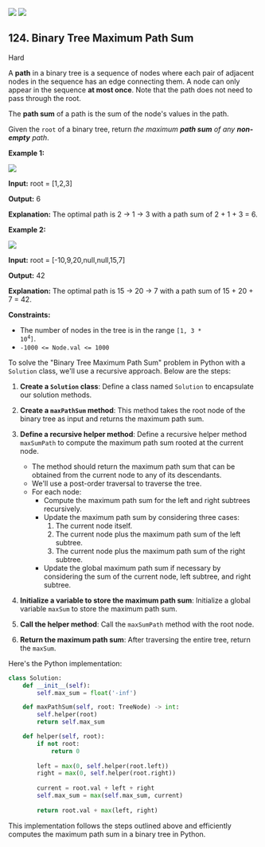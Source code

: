 [![](https://img.shields.io/github/stars/javadev/LeetCode-in-All?label=Stars&style=flat-square)](https://github.com/javadev/LeetCode-in-All)
[![](https://img.shields.io/github/forks/javadev/LeetCode-in-All?label=Fork%20me%20on%20GitHub%20&style=flat-square)](https://github.com/javadev/LeetCode-in-All/fork)

## 124\. Binary Tree Maximum Path Sum

Hard

A **path** in a binary tree is a sequence of nodes where each pair of adjacent nodes in the sequence has an edge connecting them. A node can only appear in the sequence **at most once**. Note that the path does not need to pass through the root.

The **path sum** of a path is the sum of the node's values in the path.

Given the `root` of a binary tree, return _the maximum **path sum** of any **non-empty** path_.

**Example 1:**

![](https://assets.leetcode.com/uploads/2020/10/13/exx1.jpg)

**Input:** root = [1,2,3]

**Output:** 6

**Explanation:** The optimal path is 2 -> 1 -> 3 with a path sum of 2 + 1 + 3 = 6. 

**Example 2:**

![](https://assets.leetcode.com/uploads/2020/10/13/exx2.jpg)

**Input:** root = [-10,9,20,null,null,15,7]

**Output:** 42

**Explanation:** The optimal path is 15 -> 20 -> 7 with a path sum of 15 + 20 + 7 = 42. 

**Constraints:**

*   The number of nodes in the tree is in the range <code>[1, 3 * 10<sup>4</sup>]</code>.
*   `-1000 <= Node.val <= 1000`

To solve the "Binary Tree Maximum Path Sum" problem in Python with a `Solution` class, we'll use a recursive approach. Below are the steps:

1. **Create a `Solution` class**: Define a class named `Solution` to encapsulate our solution methods.

2. **Create a `maxPathSum` method**: This method takes the root node of the binary tree as input and returns the maximum path sum.

3. **Define a recursive helper method**: Define a recursive helper method `maxSumPath` to compute the maximum path sum rooted at the current node.
   - The method should return the maximum path sum that can be obtained from the current node to any of its descendants.
   - We'll use a post-order traversal to traverse the tree.
   - For each node:
     - Compute the maximum path sum for the left and right subtrees recursively.
     - Update the maximum path sum by considering three cases:
       1. The current node itself.
       2. The current node plus the maximum path sum of the left subtree.
       3. The current node plus the maximum path sum of the right subtree.
     - Update the global maximum path sum if necessary by considering the sum of the current node, left subtree, and right subtree.

4. **Initialize a variable to store the maximum path sum**: Initialize a global variable `maxSum` to store the maximum path sum.

5. **Call the helper method**: Call the `maxSumPath` method with the root node.

6. **Return the maximum path sum**: After traversing the entire tree, return the `maxSum`.

Here's the Python implementation:

```python
class Solution:
    def __init__(self):
        self.max_sum = float('-inf')

    def maxPathSum(self, root: TreeNode) -> int:
        self.helper(root)
        return self.max_sum

    def helper(self, root):
        if not root:
            return 0
        
        left = max(0, self.helper(root.left))
        right = max(0, self.helper(root.right))
        
        current = root.val + left + right
        self.max_sum = max(self.max_sum, current)
        
        return root.val + max(left, right)
```

This implementation follows the steps outlined above and efficiently computes the maximum path sum in a binary tree in Python.